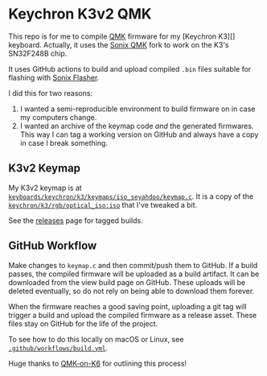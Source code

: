 # Keychron K3v2 QMK

This repo is for me to compile [QMK][] firmware for my [Keychron K3][]
keyboard. Actually, it uses the [Sonix QMK][] fork to work on the K3's
SN32F248B chip.

It uses GitHub actions to build and upload compiled `.bin` files suitable for
flashing with [Sonix Flasher][].

I did this for two reasons:

1. I wanted a semi-reproducible environment to build firmware on in case my
   computers change.
2. I wanted an archive of the keymap code _and_ the generated firmwares. This
   way I can tag a working version on GitHub and always have a copy in case
   I break something.

## K3v2 Keymap

My K3v2 keymap is at
[`keyboards/keychron/k3/keymaps/iso_seyahdoo/keymap.c`](./keyboards/keychron/k3/keymaps/iso_seyahdoo/keymap.c).
It is a copy of the [`keychron/k3/rgb/optical_iso:iso`][Sonix QMK K3 Keymap]
that I've tweaked a bit.

See the [releases](https://github.com/itspriddle/k3-qmk/releases) page for
tagged builds.

## GitHub Workflow

Make changes to `keymap.c` and then commit/push them to GitHub. If a build
passes, the compiled firmware will be uploaded as a build artifact. It can be
downloaded from the view build page on GitHub. These uploads will be deleted
eventually, so do not rely on being able to download them forever.

When the firmware reaches a good saving point, uploading a git tag will
trigger a build and upload the compiled firmware as a release asset. These
files stay on GitHub for the life of the project.

To see how to do this locally on macOS or Linux, see
[`.github/workflows/build.yml`](./.github/workflows/build.yml).

Huge thanks to [QMK-on-K6][] for outlining this process!

[QMK]: https://qmk.fm
[Sonix QMK]: https://github.com/SonixQMK/qmk_firmware
[Sonix QMK K3 Keymap]: https://github.com/SonixQMK/qmk_firmware/blob/96d0671481abb3b9c751a1e35b558a86c55d9d92/keyboards/keychron/k3/keymaps/iso/keymap.c
[Sonix Flasher]: https://github.com/SonixQMK/sonix-flasher/releases/tag/v0.2.1
[QMK-on-K6]: https://github.com/CanUnesi/QMK-on-K6/blob/main/README.md
[Keychron K6]: https://www.keychron.com/products/keychron-k6-wireless-mechanical-keyboard
[Forked from Keychron K6 CI Repo]: https://github.com/itspriddle/k6-qmk
